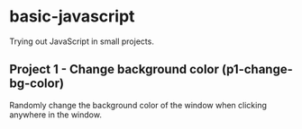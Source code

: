 # basic-javascript
Trying out JavaScript in small projects.

## Project 1 - Change background color (p1-change-bg-color)
Randomly change the background color of the window when clicking anywhere in the window. 
